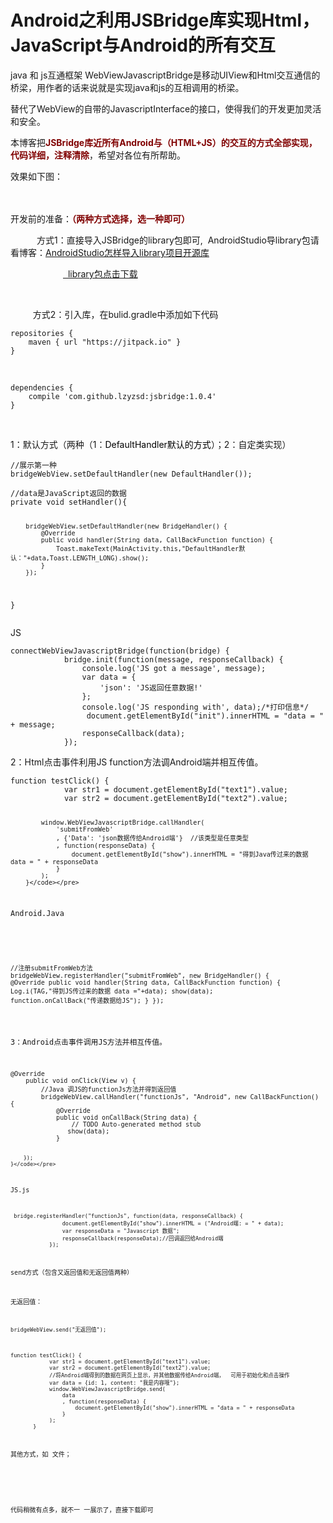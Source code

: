 # Android之利用JSBridge库实现Html，JavaScript与Android的所有交互 
  <p>java 和 js互通框架 WebViewJavascriptBridge是移动UIView和Html交互通信的桥梁，用作者的话来说就是实现java和js的互相调用的桥梁。</p> 
<p>替代了WebView的自带的JavascriptInterface的接口，使得我们的开发更加灵活和安全。</p> 
<p>本博客把<strong><span style="color:#800000">JSBridge库近所有Android与（HTML+JS）的交互的方式全部实现，代码详细，注释清除</span></strong>，希望对各位有所帮助。</p> 
<p>效果如下图：</p> 
<p>　　　　　　<img alt="" src="https://static.oschina.net/uploads/img/201704/18140419_fHTv.gif"></p> 
<p>开发前的准备：<strong><span style="color:#800000">（两种方式选择，选一种即可）</span></strong></p> 
<p>　　　方式1：直接导入JSBridge的library包即可,&nbsp; AndroidStudio导library包请看博客：<a href="https://my.oschina.net/zhangqie/blog/881725" rel="nofollow">AndroidStudio怎样导入library项目开源库</a></p> 
<p>　　　　　　<a href="http://download.csdn.net/detail/dickyqie/9817471" rel="nofollow">&nbsp; library包点击下载</a></p> 
<p>&nbsp;</p> 
<p>　　&nbsp; 方式2：引入库，在bulid.gradle中添加如下代码</p> 
<pre><code class="language-html">repositories {
    maven { url "https://jitpack.io" }
}</code></pre> 
<p>&nbsp;</p> 
<pre><code>dependencies {
    compile 'com.github.lzyzsd:jsbridge:1.0.4'
}</code></pre> 
<p>&nbsp;</p> 
<p>1：默认方式（两种（1：<span style="color:#000000">DefaultHandler默认的方式</span>）；2：自定类实现）</p> 
<pre><code class="language-java">//展示第一种
bridgeWebView.setDefaultHandler(new DefaultHandler());</code></pre> 
<pre><code class="language-java">//data是JavaScript返回的数据
private void setHandler(){

        bridgeWebView.setDefaultHandler(new BridgeHandler() {
            @Override
            public void handler(String data, CallBackFunction function) {
                Toast.makeText(MainActivity.this,"DefaultHandler默认："+data,Toast.LENGTH_LONG).show();
            }
        });
   }</code></pre> 
<p>JS</p> 
<pre><code class="language-javascript">connectWebViewJavascriptBridge(function(bridge) {
            bridge.init(function(message, responseCallback) {
                console.log('JS got a message', message);
                var data = {
                    'json': 'JS返回任意数据!'
                };
                console.log('JS responding with', data);/*打印信息*/
                 document.getElementById("init").innerHTML = "data = " + message;
                responseCallback(data);
            });</code></pre> 
<p>2：Html点击事件利用JS function方法调Android端并相互传值。</p> 
<pre><code class="language-javascript">function testClick() {
            var str1 = document.getElementById("text1").value;
            var str2 = document.getElementById("text2").value;

            window.WebViewJavascriptBridge.callHandler(
                'submitFromWeb'
                , {'Data': 'json数据传给Android端'}  //该类型是任意类型
                , function(responseData) {
                    document.getElementById("show").innerHTML = "得到Java传过来的数据 data = " + responseData
                }
            );
        }</code></pre> 
<p>Android.Java</p> 
<pre><code class="language-java">

 //注册submitFromWeb方法
        bridgeWebView.registerHandler("submitFromWeb", new BridgeHandler() {
            @Override
            public void handler(String data, CallBackFunction function) {
                Log.i(TAG,"得到JS传过来的数据 data ="+data);
                show(data);
                function.onCallBack("传递数据给JS");
            }
        });</code></pre> 
<p>3：Android点击事件调用JS方法并相互传值。</p> 
<pre><code class="language-java">@Override
    public void onClick(View v) {
        //Java 调JS的functionJs方法并得到返回值
        bridgeWebView.callHandler("functionJs", "Android", new CallBackFunction() {
            @Override
            public void onCallBack(String data) {
                // TODO Auto-generated method stub
               show(data);
            }

        });
    }</code></pre> 
<p>JS.js</p> 
<pre><code class="language-java"> bridge.registerHandler("functionJs", function(data, responseCallback) {
                document.getElementById("show").innerHTML = ("Android端: = " + data);
                var responseData = "Javascript 数据";
                responseCallback(responseData);//回调返回给Android端
            });</code></pre> 
<p>send方式（包含又返回值和无返回值两种）</p> 
<p>无返回值：</p> 
<pre><code class="language-java">bridgeWebView.send("无返回值");</code></pre> 
<pre><code class="language-javascript">function testClick() {
            var str1 = document.getElementById("text1").value;
            var str2 = document.getElementById("text2").value;
            //将Android端得到的数据在网页上显示，并其他数据传给Android端，  可用于初始化和点击操作
            var data = {id: 1, content: "我是内容哦"};
            window.WebViewJavascriptBridge.send(
                data
                , function(responseData) {
                    document.getElementById("show").innerHTML = "data = " + responseData
                }
            );
       }</code></pre> 
<p>其他方式，如 文件；</p> 
<p>&nbsp;</p> 
<p>代码稍微有点多，就不一 一展示了，直接下载即可</p> 
<p>&nbsp;</p> 

